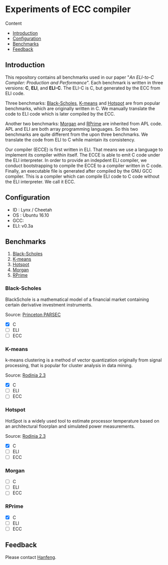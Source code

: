 # Experiments of ECC compiler

Content

- [Introduction](#introduction)
- [Configuration](#configuration)
- [Benchmarks](#benchmarks)
- [Feedback](#feedback)

## Introduction

This repository contains all benchmarks used in our paper "*An ELI-to-C Compiler:
Production and Performance*". Each benchmark is written in three versions:
**C**, **ELI**, and **ELI-C**.  The ELI-C is C, but generated by
the ECC from ELI code.

Three benchmarks: [Black-Scholes](#black-scholes), [K-means](#k-means) and
[Hotspot](#hotspot) are from popular benchmarks, which are originally written
in C.  We manually translate the code to ELI code which is later compiled by
the ECC.

Another two benchmarks: [Morgan](#morgan) and [RPrime](#rprime) are inherited
from APL code.  APL and ELI are both array programming languages.  So this two
benchmarks are quite different from the upon three benchmarks.  We translate
the code from ELI to C while maintain its consistency.

Our compiler (ECCE) is first written in ELI. That means we use a language to
implement its compiler within itself.  The ECCE is able to emit C code under
the ELI interpreter. In order to provide an indepdent ELI compiler, we conduct
bootstrapping to compile the ECCE to a compiler written in C code.  Finally, an
executable file is generated after compiled by the GNU GCC compiler.  This is a
compiler which can compile ELI code to C code without the ELI interpreter.  We
call it ECC.

## Configuration

- ID : Lynx / Cheetah
- OS : Ubuntu 16.10
- GCC: 
- ELI: v0.3a

## Benchmarks

1. [Black-Scholes](#black-scholes)
2. [K-means](#k-means)
3. [Hotspot](#hotspot)
4. [Morgan](#morgan)
5. [RPrime](#rprime)

### Black-Scholes

BlackSchole is a mathematical model of a financial market containing certain derivative investment instruments.

Source: [Princeton PARSEC](http://parsec.cs.princeton.edu/download.htm)

- [x] C
- [ ] ELI
- [ ] ECC

### K-means

k-means clustering is a method of vector quantization originally from signal processing, that is popular for cluster analysis in data mining.

Source: [Rodinia 2.3](http://lava.cs.virginia.edu/Rodinia/)

- [x] C
- [ ] ELI
- [ ] ECC

### Hotspot

HotSpot is a widely used tool to estimate processor temperature based on an architectural floorplan and simulated power measurements.

Source: [Rodinia 2.3](http://lava.cs.virginia.edu/Rodinia/)

- [x] C
- [ ] ELI
- [ ] ECC

### Morgan

- [ ] C
- [ ] ELI
- [ ] ECC

### RPrime

- [x] C
- [ ] ELI
- [ ] ECC

## Feedback

Please contact [Hanfeng](mailto:hanfeng.chen@mail.mcgill.ca).
